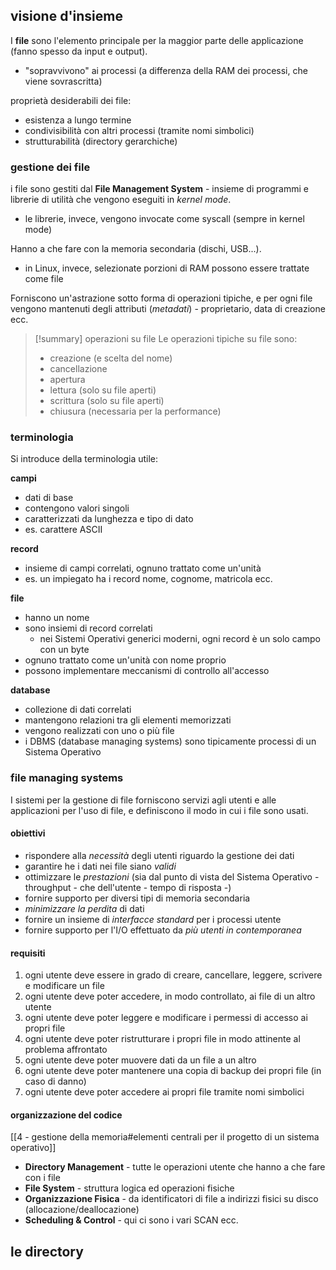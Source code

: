 ## visione d'insieme
I **file** sono l'elemento principale per la maggior parte delle applicazione (fanno spesso da input e output). 
- "sopravvivono" ai processi (a differenza della RAM dei processi, che viene sovrascritta)

proprietà desiderabili dei file:
- esistenza a lungo termine
- condivisibilità con altri processi (tramite nomi simbolici)
- strutturabilità (directory gerarchiche)
### gestione dei file
i file sono gestiti dal **File Management System** - insieme di programmi e librerie di utilità che vengono eseguiti in *kernel mode*.
- le librerie, invece, vengono invocate come syscall (sempre in kernel mode)

Hanno a che fare con la memoria secondaria (dischi, USB...).
- in Linux, invece, selezionate porzioni di RAM possono essere trattate come file

Forniscono un'astrazione sotto forma di operazioni tipiche, e per ogni file vengono mantenuti degli attributi (*metadati*) - proprietario, data di creazione ecc.

> [!summary] operazioni su file
> Le operazioni tipiche su file sono:
> - creazione (e scelta del nome)
> - cancellazione
> - apertura
> - lettura (solo su file aperti)
> - scrittura (solo su file aperti)
> - chiusura (necessaria per la performance)

### terminologia
Si introduce della terminologia utile:

**campi**
- dati di base
- contengono valori singoli
- caratterizzati da lunghezza e tipo di dato
- es. carattere ASCII

**record**
- insieme di campi correlati, ognuno trattato come un'unità
- es. un impiegato ha i record nome, cognome, matricola ecc.

**file**
- hanno un nome
- sono insiemi di record correlati
	- nei Sistemi Operativi generici moderni, ogni record è un solo campo con un byte
- ognuno trattato come un'unità con nome proprio
- possono implementare meccanismi di controllo all'accesso

**database**
- collezione di dati correlati
- mantengono relazioni tra gli elementi memorizzati
- vengono realizzati con uno o più file
- i DBMS (database managing systems) sono tipicamente processi di un Sistema Operativo 

### file managing systems
I sistemi per la gestione di file forniscono servizi agli utenti e alle applicazioni per l'uso di file, e definiscono il modo in cui i file sono usati.
#### obiettivi
- rispondere alla *necessità* degli utenti riguardo la gestione dei dati
- garantire he i dati nei file siano *validi*
- ottimizzare le *prestazioni* (sia dal punto di vista del Sistema Operativo - throughput - che dell'utente - tempo di risposta -)
- fornire supporto per diversi tipi di memoria secondaria
- *minimizzare la perdita* di dati
- fornire un insieme di *interfacce standard* per i processi utente
- fornire supporto per l'I/O effettuato da *più utenti in contemporanea*

#### requisiti
1) ogni utente deve essere in grado di creare, cancellare, leggere, scrivere e modificare un file
2) ogni utente deve poter accedere, in modo controllato, ai file di un altro utente
3) ogni utente deve poter leggere e modificare i permessi di accesso ai propri file
4) ogni utente deve poter ristrutturare i propri file in modo attinente al problema affrontato
5) ogni utente deve poter muovere dati da un file a un altro
6) ogni utente deve poter mantenere una copia di backup dei propri file (in caso di danno)
7) ogni utente deve poter accedere ai propri file tramite nomi simbolici

#### organizzazione del codice
[[4 - gestione della memoria#elementi centrali per il progetto di un sistema operativo]]

- **Directory Management** - tutte le operazioni utente che hanno a che fare con i file
- **File System** - struttura logica ed operazioni fisiche
- **Organizzazione Fisica** - da identificatori di file a indirizzi fisici su disco (allocazione/deallocazione)
- **Scheduling & Control** - qui ci sono i vari SCAN ecc.

## le directory